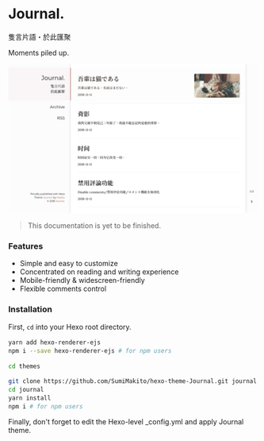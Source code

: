 Journal.
======
隻言片語・於此匯聚

Moments piled up.

![](arts/screenshot.png)

> This documentation is yet to be finished.

### Features

- Simple and easy to customize
- Concentrated on reading and writing experience
- Mobile-friendly & widescreen-friendly
- Flexible comments control

### Installation

First, `cd` into your Hexo root directory.

```bash
yarn add hexo-renderer-ejs
npm i --save hexo-renderer-ejs # for npm users
```

```bash
cd themes
```

```bash
git clone https://github.com/SumiMakito/hexo-theme-Journal.git journal
cd journal
yarn install
npm i # for npm users
```

Finally, don't forget to edit the Hexo-level _config.yml and apply Journal theme.


